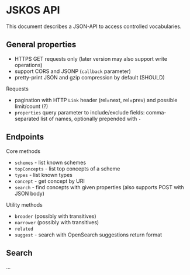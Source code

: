 # JSKOS API

This document describes a JSON-API to access controlled vocabularies.

## General properties

* HTTPS GET requests only (later version may also support write operations)
* support CORS and JSONP (`callback` parameter)
* pretty-print JSON and gzip compression by default (SHOULD)

Requests

* pagination with HTTP `Link` header (rel=next, rel=prev) and possible limit/count (?)
* `properties` query parameter to include/exclude fields: comma-separated list of names, optionally prepended with `-`

## Endpoints

Core methods

* `schemes` - list known schemes
* `topConcepts` - list top concepts of a scheme
* `types` - list known types
* `concept` - get concept by URI
* `search` - find concepts with given properties (also supports POST with JSON body)

Utility methods

* `broader` (possibly with transitives)
* `narrower` (possibly with transitives)
* `related`
* `suggest` - search with OpenSearch suggestions return format

## Search

...
